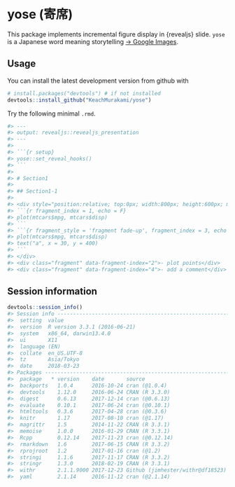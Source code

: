 <!-- README.md is generated from README.Rmd. Please edit that file -->
yose (寄席)
===========

This package implements incremental figure display in {revealjs} slide. `yose` is a Japanese word meaning storytelling [-&gt; Google Images](https://www.google.co.jp/search?q=%E5%AF%84%E5%B8%AD&source=lnms&tbm=isch&sa=X&ved=0ahUKEwix35LSoYHaAhVJlJQKHQKKARYQ_AUICygC&biw=1280&bih=924).

Usage
-----

You can install the latest development version from github with

``` r
# install.packages("devtools") # if not installed
devtools::install_github("KeachMurakami/yose")
```

Try the following minimal `.rmd`.

``` r
#> ---
#> output: revealjs::revealjs_presentation
#> ---
#> 
#> ```{r setup}
#> yose::set_reveal_hooks()
#> ```
#> 
#> # Section1
#> 
#> ## Section1-1
#> 
#> <div style="position:relative; top:0px; width:800px; height:600px; margin:0 auto;">
#> ```{r fragment_index = 1, echo = F}
#> plot(mtcars$mpg, mtcars$disp)
#> ```
#> ```{r fragment_style = 'fragment fade-up', fragment_index = 3, echo = F}
#> plot(mtcars$mpg, mtcars$disp)
#> text("a", x = 30, y = 400)
#> ```
#> </div>
#> <div class="fragment" data-fragment-index="2">- plot points</div>
#> <div class="fragment" data-fragment-index="4">- add a comment</div>
```

Session information
-------------------

``` r
devtools::session_info()
#> Session info --------------------------------------------------------------
#>  setting  value                       
#>  version  R version 3.3.1 (2016-06-21)
#>  system   x86_64, darwin13.4.0        
#>  ui       X11                         
#>  language (EN)                        
#>  collate  en_US.UTF-8                 
#>  tz       Asia/Tokyo                  
#>  date     2018-03-23
#> Packages ------------------------------------------------------------------
#>  package   * version    date       source                          
#>  backports   1.0.4      2016-10-24 cran (@1.0.4)                   
#>  devtools    1.12.0     2016-06-24 CRAN (R 3.3.0)                  
#>  digest      0.6.13     2017-12-14 cran (@0.6.13)                  
#>  evaluate    0.10.1     2017-06-24 cran (@0.10.1)                  
#>  htmltools   0.3.6      2017-04-28 cran (@0.3.6)                   
#>  knitr       1.17       2017-08-10 cran (@1.17)                    
#>  magrittr    1.5        2014-11-22 CRAN (R 3.3.1)                  
#>  memoise     1.0.0      2016-01-29 CRAN (R 3.3.1)                  
#>  Rcpp        0.12.14    2017-11-23 cran (@0.12.14)                 
#>  rmarkdown   1.6        2017-06-15 CRAN (R 3.3.2)                  
#>  rprojroot   1.2        2017-01-16 cran (@1.2)                     
#>  stringi     1.1.6      2017-11-17 CRAN (R 3.3.2)                  
#>  stringr     1.3.0      2018-02-19 CRAN (R 3.3.1)                  
#>  withr       2.1.1.9000 2017-12-23 Github (jimhester/withr@df18523)
#>  yaml        2.1.14     2016-11-12 cran (@2.1.14)
```
